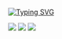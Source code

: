 [![Typing SVG](https://readme-typing-svg.demolab.com/?lines=一名城市规划学子的编程之路;欢迎来到我的代码学习小站)](https://git.io/typing-svg)
<p>
<img src="https://img.shields.io/static/v1?label=Major&message=Urban planning&color=blue"/>
<img src="https://img.shields.io/static/v1?label=Program&message=Python Stata R&color=yellow"/>
<img src="https://visitor-badge.glitch.me/badge?page_id=https://github.com/HirezmingD&right_color=red" />
</p>
